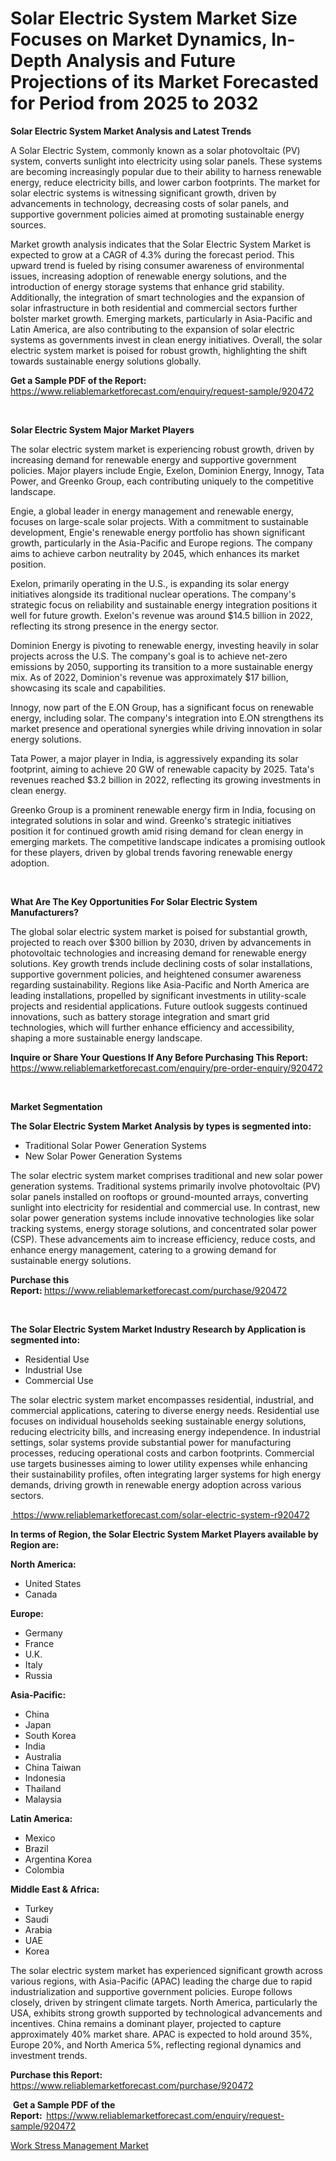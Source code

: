 <p><h1>Solar Electric System Market Size Focuses on Market Dynamics, In-Depth Analysis and Future Projections of its Market Forecasted for Period from 2025 to 2032</h1></p><p><strong>Solar Electric System Market Analysis and Latest Trends</strong></p>
<p><p>A Solar Electric System, commonly known as a solar photovoltaic (PV) system, converts sunlight into electricity using solar panels. These systems are becoming increasingly popular due to their ability to harness renewable energy, reduce electricity bills, and lower carbon footprints. The market for solar electric systems is witnessing significant growth, driven by advancements in technology, decreasing costs of solar panels, and supportive government policies aimed at promoting sustainable energy sources. </p><p>Market growth analysis indicates that the Solar Electric System Market is expected to grow at a CAGR of 4.3% during the forecast period. This upward trend is fueled by rising consumer awareness of environmental issues, increasing adoption of renewable energy solutions, and the introduction of energy storage systems that enhance grid stability. Additionally, the integration of smart technologies and the expansion of solar infrastructure in both residential and commercial sectors further bolster market growth. Emerging markets, particularly in Asia-Pacific and Latin America, are also contributing to the expansion of solar electric systems as governments invest in clean energy initiatives. Overall, the solar electric system market is poised for robust growth, highlighting the shift towards sustainable energy solutions globally.</p></p>
<p><strong>Get a Sample PDF of the Report:&nbsp;</strong> <a href="https://www.reliablemarketforecast.com/enquiry/request-sample/920472?utm_campaign=3299&utm_medium=2&utm_source=Github&utm_content=ia&utm_term=06032025&utm_id=solar-electric-system">https://www.reliablemarketforecast.com/enquiry/request-sample/920472</a></p>
<p>&nbsp;</p>
<p><strong>Solar Electric System Major Market Players</strong></p>
<p><p>The solar electric system market is experiencing robust growth, driven by increasing demand for renewable energy and supportive government policies. Major players include Engie, Exelon, Dominion Energy, Innogy, Tata Power, and Greenko Group, each contributing uniquely to the competitive landscape.</p><p>Engie, a global leader in energy management and renewable energy, focuses on large-scale solar projects. With a commitment to sustainable development, Engie's renewable energy portfolio has shown significant growth, particularly in the Asia-Pacific and Europe regions. The company aims to achieve carbon neutrality by 2045, which enhances its market position.</p><p>Exelon, primarily operating in the U.S., is expanding its solar energy initiatives alongside its traditional nuclear operations. The company's strategic focus on reliability and sustainable energy integration positions it well for future growth. Exelon's revenue was around $14.5 billion in 2022, reflecting its strong presence in the energy sector.</p><p>Dominion Energy is pivoting to renewable energy, investing heavily in solar projects across the U.S. The company's goal is to achieve net-zero emissions by 2050, supporting its transition to a more sustainable energy mix. As of 2022, Dominion's revenue was approximately $17 billion, showcasing its scale and capabilities.</p><p>Innogy, now part of the E.ON Group, has a significant focus on renewable energy, including solar. The company's integration into E.ON strengthens its market presence and operational synergies while driving innovation in solar energy solutions.</p><p>Tata Power, a major player in India, is aggressively expanding its solar footprint, aiming to achieve 20 GW of renewable capacity by 2025. Tata's revenues reached $3.2 billion in 2022, reflecting its growing investments in clean energy.</p><p>Greenko Group is a prominent renewable energy firm in India, focusing on integrated solutions in solar and wind. Greenko's strategic initiatives position it for continued growth amid rising demand for clean energy in emerging markets. The competitive landscape indicates a promising outlook for these players, driven by global trends favoring renewable energy adoption.</p></p>
<p>&nbsp;</p>
<p><strong>What Are The Key Opportunities For Solar Electric System Manufacturers?</strong></p>
<p><p>The global solar electric system market is poised for substantial growth, projected to reach over $300 billion by 2030, driven by advancements in photovoltaic technologies and increasing demand for renewable energy solutions. Key growth trends include declining costs of solar installations, supportive government policies, and heightened consumer awareness regarding sustainability. Regions like Asia-Pacific and North America are leading installations, propelled by significant investments in utility-scale projects and residential applications. Future outlook suggests continued innovations, such as battery storage integration and smart grid technologies, which will further enhance efficiency and accessibility, shaping a more sustainable energy landscape.</p></p>
<p><strong>Inquire or Share Your Questions If Any Before Purchasing This Report:</strong> <a href="https://www.reliablemarketforecast.com/enquiry/pre-order-enquiry/920472?utm_campaign=3299&utm_medium=2&utm_source=Github&utm_content=ia&utm_term=06032025&utm_id=solar-electric-system">https://www.reliablemarketforecast.com/enquiry/pre-order-enquiry/920472</a></p>
<p>&nbsp;</p>
<p><strong>Market Segmentation</strong></p>
<p><strong>The Solar Electric System Market Analysis by types is segmented into:</strong></p>
<p><ul><li>Traditional Solar Power Generation Systems</li><li>New Solar Power Generation Systems</li></ul></p>
<p><p>The solar electric system market comprises traditional and new solar power generation systems. Traditional systems primarily involve photovoltaic (PV) solar panels installed on rooftops or ground-mounted arrays, converting sunlight into electricity for residential and commercial use. In contrast, new solar power generation systems include innovative technologies like solar tracking systems, energy storage solutions, and concentrated solar power (CSP). These advancements aim to increase efficiency, reduce costs, and enhance energy management, catering to a growing demand for sustainable energy solutions.</p></p>
<p><strong>Purchase this Report:&nbsp;</strong><a href="https://www.reliablemarketforecast.com/purchase/920472?utm_campaign=3299&utm_medium=2&utm_source=Github&utm_content=ia&utm_term=06032025&utm_id=solar-electric-system">https://www.reliablemarketforecast.com/purchase/920472</a></p>
<p>&nbsp;</p>
<p><strong>The Solar Electric System Market Industry Research by Application is segmented into:</strong></p>
<p><ul><li>Residential Use</li><li>Industrial Use</li><li>Commercial Use</li></ul></p>
<p><p>The solar electric system market encompasses residential, industrial, and commercial applications, catering to diverse energy needs. Residential use focuses on individual households seeking sustainable energy solutions, reducing electricity bills, and increasing energy independence. In industrial settings, solar systems provide substantial power for manufacturing processes, reducing operational costs and carbon footprints. Commercial use targets businesses aiming to lower utility expenses while enhancing their sustainability profiles, often integrating larger systems for high energy demands, driving growth in renewable energy adoption across various sectors.</p></p>
<p><a href="https://www.reliablemarketforecast.com/solar-electric-system-r920472?utm_campaign=3299&utm_medium=2&utm_source=Github&utm_content=ia&utm_term=06032025&utm_id=solar-electric-system">&nbsp;https://www.reliablemarketforecast.com/solar-electric-system-r920472</a></p>
<p><strong>In terms of Region, the Solar Electric System Market Players available by Region are:</strong></p>
<p>
    <p> <strong> North America: </strong>
        <ul>
            <li>United States</li>
            <li>Canada</li>
        </ul>
        </p> 
    <p> <strong> Europe: </strong>
        <ul>
            <li>Germany</li>
            <li>France</li>
            <li>U.K.</li>
            <li>Italy</li>
            <li>Russia</li>
        </ul>
        </p> 
    <p> <strong> Asia-Pacific: </strong>
        <ul>
            <li>China</li>
            <li>Japan</li>
            <li>South Korea</li>
            <li>India</li>
            <li>Australia</li>
            <li>China Taiwan</li>
            <li>Indonesia</li>
            <li>Thailand</li>
            <li>Malaysia</li>
        </ul>
        </p> 
    <p> <strong> Latin America: </strong>
        <ul>
            <li>Mexico</li>
            <li>Brazil</li>
            <li>Argentina Korea</li>
            <li>Colombia</li>
        </ul>
        </p> 
    <p> <strong> Middle East & Africa: </strong>
        <ul>
            <li>Turkey</li>
            <li>Saudi</li>
            <li>Arabia</li>
            <li>UAE</li>
            <li>Korea</li>
        </ul>
    </p>
    </p>
<p><p>The solar electric system market has experienced significant growth across various regions, with Asia-Pacific (APAC) leading the charge due to rapid industrialization and supportive government policies. Europe follows closely, driven by stringent climate targets. North America, particularly the USA, exhibits strong growth supported by technological advancements and incentives. China remains a dominant player, projected to capture approximately 40% market share. APAC is expected to hold around 35%, Europe 20%, and North America 5%, reflecting regional dynamics and investment trends.</p></p>
<p><strong>Purchase this Report: </strong><a href="https://www.reliablemarketforecast.com/purchase/920472?utm_campaign=3299&utm_medium=2&utm_source=Github&utm_content=ia&utm_term=06032025&utm_id=solar-electric-system">https://www.reliablemarketforecast.com/purchase/920472</a></p>
<p>&nbsp;<strong>Get a Sample PDF of the Report:&nbsp;&nbsp;</strong><a href="https://www.reliablemarketforecast.com/enquiry/request-sample/920472?utm_campaign=3299&utm_medium=2&utm_source=Github&utm_content=ia&utm_term=06032025&utm_id=solar-electric-system">https://www.reliablemarketforecast.com/enquiry/request-sample/920472</a></p>
<p><strong></strong></p>
<p><p><a href="https://github.com/sirayedantte/Market-Research-Report-List-1/blob/main/work-stress-management-market.md?utm_campaign=3299&utm_medium=2&utm_source=Github&utm_content=ia&utm_term=06032025&utm_id=solar-electric-system">Work Stress Management Market</a></p></p>